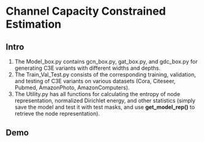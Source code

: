 # Channel Capacity Constrained Estimation

## Intro
1. The Model_box.py contains gcn_box.py, gat_box.py, and gdc_box.py for generating C3E variants with different widths and depths.
2. The Train_Val_Test.py consists of the corresponding training, validation, and testing of C3E variants on various datasets (Cora, Citeseer, Pubmed, AmazonPhoto, AmazonComputers).
3. The Utility.py has all functions for calculating the entropy of node representation, normalized Dirichlet energy, and other statistics (simply save the model and test it with test masks, and use **get_model_rep()** to retrieve the node representation).

## Demo
